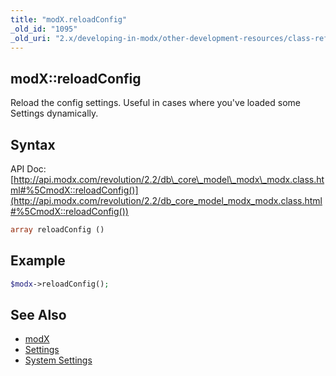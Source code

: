 ```yaml
---
title: "modX.reloadConfig"
_old_id: "1095"
_old_uri: "2.x/developing-in-modx/other-development-resources/class-reference/modx/modx.reloadconfig"
---
```


## modX::reloadConfig

Reload the config settings. Useful in cases where you've loaded some Settings dynamically.

## Syntax

API Doc: [http://api.modx.com/revolution/2.2/db\_core\_model\_modx\_modx.class.html#%5CmodX::reloadConfig()](http://api.modx.com/revolution/2.2/db_core_model_modx_modx.class.html#%5CmodX::reloadConfig())

``` php 
array reloadConfig ()
```

## Example

``` php 
$modx->reloadConfig();
```

## See Also

- [modX](developing-in-modx/other-development-resources/class-reference/modx "modX")
- [Settings](administering-your-site/settings "Settings")
- [System Settings](administering-your-site/settings/system-settings "System Settings")